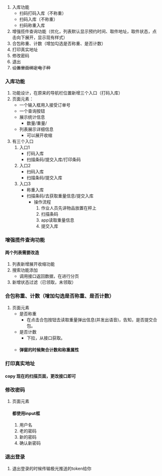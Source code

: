 1. 入库功能
    - 扫码打码入库（不称重）
    - 扫码入库（不称重）
    - 扫码称重入库
2. 增强揽件查询功能（优化，列表默认显示预约时间、取件地址，取件状态，点击向下展开，显示现有样式）
3. 合包称重、计数（增加勾选是否称重、是否计数）
4. 打印真实地址
5. 修改密码
6. 退出
7. ~~设置里面绑定电子秤~~

### 入库功能

1. 功能设计，在原来的导航栏位置新增三个入口（打码入库）
2. 页面元素：
    - 一个输入框用入接受订单号
    - 一个查询按钮
    - 展示统计信息
        - 数量/重量/
    - 列表展示详细信息
        - 可以展开收缩
3. 有三个入口
    1. 入口1
        - 打码入库
        - 扫描条码/提交入库/打印条码
    2. 入口2
        - 扫码入库
        - 扫描条码/提交入库
    3. 入口3
        - 称重入库
        - 扫描条码/去获取重量信息/提交入库
            - 操作流程
                1. 作业人员先讲物品放置在秤上
                2. 扫描条码
                3. app读取重量信息
                4. 提交入库

### 增强揽件查询功能

#### 两个列表需要改造

1. 列表新增展开收缩功能
2. 搜索功能添加
    - 调用接口返回数据，在进行分页
3. 新增状态过滤（已领取，未领取）

### 合包称重、计数（增加勾选是否称重、是否计数）

1. 页面元素
    - 是否称重
        - 在点击合包按钮去读取重量弹出信息(并发出语音)，告知，是否提交合包。
    - 是否计数
        - 下拉，从接口获取。
    - #### 弹窗的时候聚合计数和称重属性

### 打印真实地址

#### copy 现在的扫描页面，更改接口即可

### 修改密码

1. 页面元素
   #### 都使用input框
    1. 用户名
    2. 老的密码
    3. 新的密码
    4. 确认新密码

### 退出登录

1. 退出登录的时候传输极光推送的token给你